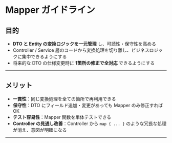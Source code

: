 # Mapper ガイドライン

## 目的
- **DTO と Entity の変換ロジックを一元管理** し、可読性・保守性を高める
- Controller / Service 層のコードから変換処理を切り離し、ビジネスロジックに集中できるようにする
- 将来的な DTO の仕様変更時に **1箇所の修正で全対応** できるようにする

---

## メリット
- **一貫性**：同じ変換処理を全ての箇所で再利用できる
- **保守性**：DTO にフィールド追加・変更があっても Mapper のみ修正すれば OK
- **テスト容易性**：Mapper 関数を単体テストできる
- **Controller の見通し改善**：Controller から `map { ... }` のような冗長な処理が消え、意図が明確になる

---
